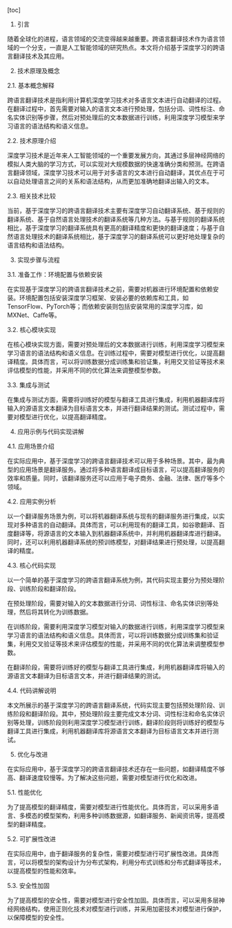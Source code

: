 
[toc]                    
                
                
1. 引言

随着全球化的进程，语言领域的交流变得越来越重要。跨语言翻译技术作为语言领域的一个分支，一直是人工智能领域的研究热点。本文将介绍基于深度学习的跨语言翻译技术及其应用。

2. 技术原理及概念

2.1. 基本概念解释

跨语言翻译技术是指利用计算机深度学习技术对多语言文本进行自动翻译的过程。在翻译过程中，首先需要对输入的语言文本进行预处理，包括分词、词性标注、命名实体识别等步骤，然后对预处理后的文本数据进行训练，利用深度学习模型来学习语言的语法结构和语义信息。

2.2. 技术原理介绍

深度学习技术是近年来人工智能领域的一个重要发展方向，其通过多层神经网络的模拟人类大脑的学习方式，可以实现对大规模数据的快速准确分类和预测。在跨语言翻译领域，深度学习技术可以用于对多语言的文本进行自动翻译，其优点在于可以自动处理语言之间的关系和语法结构，从而更加准确地翻译出输入的文本。

2.3. 相关技术比较

当前，基于深度学习的跨语言翻译技术主要有深度学习自动翻译系统、基于规则的翻译系统、基于自然语言处理技术的翻译系统等几种方法。与基于规则的翻译系统相比，基于深度学习的翻译系统具有更高的翻译精度和更快的翻译速度；与基于自然语言处理技术的翻译系统相比，基于深度学习的翻译系统可以更好地处理复杂的语言结构和语法结构。

3. 实现步骤与流程

3.1. 准备工作：环境配置与依赖安装

在实现基于深度学习的跨语言翻译技术之前，需要对机器进行环境配置和依赖安装。环境配置包括安装深度学习框架、安装必要的依赖库和工具，如TensorFlow、PyTorch等；而依赖安装则包括安装常用的深度学习库，如MXNet、Caffe等。

3.2. 核心模块实现

在核心模块实现方面，需要对预处理后的文本数据进行训练，利用深度学习模型来学习语言的语法结构和语义信息。在训练过程中，需要对模型进行优化，以提高翻译精度。具体而言，可以将训练数据分成训练集和验证集，利用交叉验证等技术来评估模型的性能，并采用不同的优化算法来调整模型参数。

3.3. 集成与测试

在集成与测试方面，需要将训练好的模型与翻译工具进行集成，利用机器翻译库将输入的源语言文本翻译为目标语言文本，并进行翻译结果的测试。测试过程中，需要对模型进行优化，以提高翻译精度。

4. 应用示例与代码实现讲解

4.1. 应用场景介绍

在实际应用中，基于深度学习的跨语言翻译技术可以用于多种场景。其中，最为典型的应用场景是翻译服务。通过将多种语言翻译成目标语言，可以提高翻译服务的效率和质量。同时，该翻译服务还可以应用于电子商务、金融、法律、医疗等多个领域。

4.2. 应用实例分析

以一个翻译服务场景为例，可以将机器翻译系统与现有的翻译服务进行集成，以实现对多种语言的自动翻译。具体而言，可以利用现有的翻译工具，如谷歌翻译、百度翻译等，将源语言的文本输入到机器翻译系统中，并利用机器翻译库进行翻译。同时，还可以利用机器翻译系统的预训练模型，对翻译结果进行预处理，以提高翻译的精度。

4.3. 核心代码实现

以一个简单的基于深度学习的跨语言翻译系统为例，其代码实现主要分为预处理阶段、训练阶段和翻译阶段。

在预处理阶段，需要对输入的文本数据进行分词、词性标注、命名实体识别等处理，然后将其转化为训练数据。

在训练阶段，需要利用深度学习模型对输入的数据进行训练，利用深度学习模型来学习语言的语法结构和语义信息。具体而言，可以将训练数据分成训练集和验证集，利用交叉验证等技术来评估模型的性能，并采用不同的优化算法来调整模型参数。

在翻译阶段，需要将训练好的模型与翻译工具进行集成，利用机器翻译库将输入的源语言文本翻译为目标语言文本，并进行翻译结果的测试。

4.4. 代码讲解说明

本文所展示的基于深度学习的跨语言翻译系统，代码实现主要包括预处理阶段、训练阶段和翻译阶段。其中，预处理阶段主要完成文本分词、词性标注和命名实体识别等处理，训练阶段则利用深度学习模型进行训练，翻译阶段则将训练好的模型与翻译工具进行集成，利用机器翻译库将源语言文本翻译为目标语言文本并进行测试。



5. 优化与改进

在实际应用中，基于深度学习的跨语言翻译技术还存在一些问题，如翻译精度不够高、翻译速度较慢等。为了解决这些问题，需要对模型进行优化和改进。

5.1. 性能优化

为了提高模型的翻译精度，需要对模型进行性能优化。具体而言，可以采用多语言、多模态的模型架构，利用多种训练数据源，如翻译服务、新闻资讯等，提高模型的翻译精度。

5.2. 可扩展性改进

在实际应用中，由于翻译服务的复杂性，需要对模型进行可扩展性改进。具体而言，可以将模型的架构设计为分布式架构，利用分布式训练和分布式翻译等技术，以提高模型的性能和效率。

5.3. 安全性加固

为了提高模型的安全性，需要对模型进行安全性加固。具体而言，可以采用多层神经网络结构，使用正则化技术对模型进行训练，并采用加密技术对模型进行保护，以保障模型的安全性。

